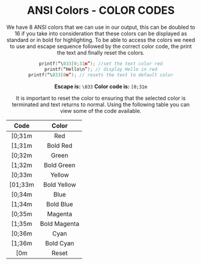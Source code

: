 <div align="center">

# ANSI Colors - COLOR CODES

We have 8 ANSI colors that we can use in our output, this can be doubled to 16 if you take into consideration that these colors can be displayed as standard or in bold for highlighting.
To be able to access the colors we need to use and escape sequence followed by the correct color code, the print the text and finally reset the colors.

```c
printf(“\033[0;31m”); //set the text color red
printf(“Hello\n”); // display Hello in red
printf(“\033[0m”); // resets the text to default color
```

**Escape is:** `\033`
**Color code is:** `[0;31m`

It is important to reset the color to ensuring that the selected color is terminated and text returns to normal. Using the following table you can view some of the code available.

|  Code   |    Color     |
| :-----: | :----------: |
| [0;31m  |     Red      |
| [1;31m  |   Bold Red   |
| [0;32m  |    Green     |
| [1;32m  |  Bold Green  |
| [0;33m  |    Yellow    |
| [01;33m | Bold Yellow  |
| [0;34m  |     Blue     |
| [1;34m  |  Bold Blue   |
| [0;35m  |   Magenta    |
| [1;35m  | Bold Magenta |
| [0;36m  |     Cyan     |
| [1;36m  |  Bold Cyan   |
|   [0m   |    Reset     |

</div>
